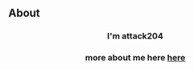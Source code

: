 ## About

### <div align="center">I'm attack204</div>  

###  <div align="center">more about me here <a href="https://attack204.com/">here</a> </div>  

<br/>  

